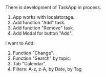 There is development of TaskApp in process.
  1. App works with localstorage.
  2. Add function "Add" task.
  3. Add function "Remove" task.
  4. Add Modal for button "Add".

I want to Add:
  1. Function "Change".
  2. Function "Search" by topic.
  3. Tab "Calendar".
  4. Filters: A-z, z-A, by Date, by Tag

